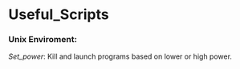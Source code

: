 # Useful_Scripts

### Unix Enviroment:

*Set_power*: Kill and launch programs based on lower or high power.
